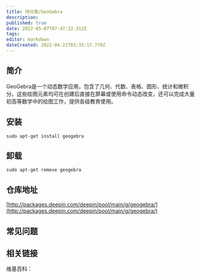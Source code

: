 ```yaml
---
title: 待分类/GeoGebra
description: 
published: true
date: 2022-05-07T07:47:22.312Z
tags: 
editor: markdown
dateCreated: 2022-04-21T03:35:17.770Z
---
```


## 简介

GeoGebra是一个动态数学应用，包含了几何、代数、表格、图形、统计和微积分。这些绘图元素均可在创建后直接在屏幕或使用命令动态改变，还可以完成大量初高等数学中的绘图工作，提供各级教育使用。

## 安装

`sudo apt-get install geogebra`

## 卸载

`sudo apt-get remove geogebra`

## 仓库地址

[http://packages.deepin.com/deepin/pool/main/g/geogebra/](http://packages.deepin.com/deepin/pool/main/g/geogebra/)

## 常见问题

## 相关链接

维基百科：
